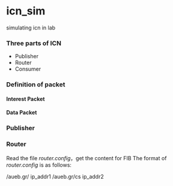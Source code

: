# icn_sim
simulating icn in lab

### Three parts of ICN
- Publisher
- Router
- Consumer

### Definition of packet
#### Interest Packet

#### Data Packet


### Publisher

### Router
Read the file *router.config*，get the content for FIB
The format of *router.config* is as follows:

/aueb.gr/   ip_addr1
/aueb.gr/cs ip_addr2
